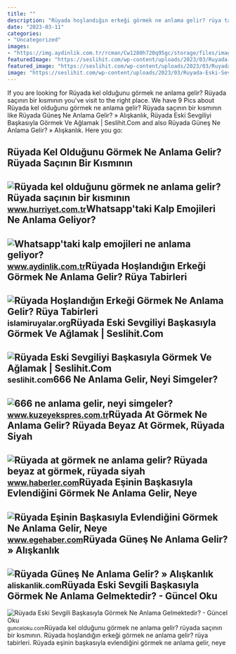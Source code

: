 ```yaml
---
title: ""
description: "Rüyada hoşlandığın erkeği görmek ne anlama gelir? rüya tabirleri"
date: "2023-03-11"
categories:
- "Uncategorized"
images:
- "https://img.aydinlik.com.tr/rcman/Cw1280h720q95gc/storage/files/images/2022/07/13/whatsapptaki-kalp-emojileri-ne-anlama-geliyor-TKQe.jpg"
featuredImage: "https://seslihit.com/wp-content/uploads/2023/03/Ruyada-Eski-Sevgiliyi-Baskasiyla-Gormek-Ve-Aglamak-nedir-ne-anlama-gelir-1024x538.png"
featured_image: "https://seslihit.com/wp-content/uploads/2023/03/Ruyada-Eski-Sevgiliyi-Baskasiyla-Gormek-Ve-Aglamak-nedir-ne-anlama-gelir-1024x538.png"
image: "https://seslihit.com/wp-content/uploads/2023/03/Ruyada-Eski-Sevgiliyi-Baskasiyla-Gormek-Ve-Aglamak-nedir-ne-anlama-gelir-1024x538.png"
---
```


If you are looking for Rüyada kel olduğunu görmek ne anlama gelir? Rüyada saçının bir kısmının you've visit to the right place. We have 9 Pics about Rüyada kel olduğunu görmek ne anlama gelir? Rüyada saçının bir kısmının like Rüyada Güneş Ne Anlama Gelir? » Alışkanlık, Rüyada Eski Sevgiliyi Başkasıyla Görmek Ve Ağlamak | Seslihit.Com and also Rüyada Güneş Ne Anlama Gelir? » Alışkanlık. Here you go:

Rüyada Kel Olduğunu Görmek Ne Anlama Gelir? Rüyada Saçının Bir Kısmının
-----------------------------------------------------------------------

 ![Rüyada kel olduğunu görmek ne anlama gelir? Rüyada saçının bir kısmının](https://i4.hurimg.com/i/hurriyet/75/1200x675/6164443218c773033c971bdd.jpg) <small>www.hurriyet.com.tr</small>Whatsapp'taki Kalp Emojileri Ne Anlama Geliyor?
-----------------------------------------------

 ![Whatsapp'taki kalp emojileri ne anlama geliyor?](https://img.aydinlik.com.tr/rcman/Cw1280h720q95gc/storage/files/images/2022/07/13/whatsapptaki-kalp-emojileri-ne-anlama-geliyor-TKQe.jpg) <small>www.aydinlik.com.tr</small>Rüyada Hoşlandığın Erkeği Görmek Ne Anlama Gelir? Rüya Tabirleri
----------------------------------------------------------------

 ![Rüyada Hoşlandığın Erkeği Görmek Ne Anlama Gelir? Rüya Tabirleri](https://i0.wp.com/islamiruyalar.org/wp-content/uploads/2021/02/ruyada-hoslandigin-erkegi-baskasiyla-gormek.jpg?resize=808%2C469&ssl=1) <small>islamiruyalar.org</small>Rüyada Eski Sevgiliyi Başkasıyla Görmek Ve Ağlamak | Seslihit.Com
-----------------------------------------------------------------

 ![Rüyada Eski Sevgiliyi Başkasıyla Görmek Ve Ağlamak | Seslihit.Com](https://seslihit.com/wp-content/uploads/2023/03/Ruyada-Eski-Sevgiliyi-Baskasiyla-Gormek-Ve-Aglamak-nedir-ne-anlama-gelir-1024x538.png) <small>seslihit.com</small>666 Ne Anlama Gelir, Neyi Simgeler?
-----------------------------------

 ![666 ne anlama gelir, neyi simgeler?](https://kuzeyeksprescomtr.teimg.com/kuzeyekspres-com-tr/uploads/2023/06/666-ne-anlama-gelir.jpg) <small>www.kuzeyekspres.com.tr</small>Rüyada At Görmek Ne Anlama Gelir? Rüyada Beyaz At Görmek, Rüyada Siyah
----------------------------------------------------------------------

 ![Rüyada at görmek ne anlama gelir? Rüyada beyaz at görmek, rüyada siyah](https://foto.haberler.com/haber/2019/10/30/ruyada-at-gormek-ne-anlama-gelir-12566959_7097_m.jpg) <small>www.haberler.com</small>Rüyada Eşinin Başkasıyla Evlendiğini Görmek Ne Anlama Gelir, Neye
-----------------------------------------------------------------

 ![Rüyada Eşinin Başkasıyla Evlendiğini Görmek Ne Anlama Gelir, Neye](https://www.egehaber.com/wp-content/uploads/2022/02/ruyada-esin-baskasiyla-evlenmesi-780x470.jpg) <small>www.egehaber.com</small>Rüyada Güneş Ne Anlama Gelir? » Alışkanlık
------------------------------------------

 ![Rüyada Güneş Ne Anlama Gelir? » Alışkanlık](https://aliskanlik.com/wp-content/uploads/2022/04/Ruyada-Gunes-Ne-Anlama-Gelir.jpeg) <small>aliskanlik.com</small>Rüyada Eski Sevgili Başkasıyla Görmek Ne Anlama Gelmektedir? - Güncel Oku
-------------------------------------------------------------------------

 ![Rüyada Eski Sevgili Başkasıyla Görmek Ne Anlama Gelmektedir? - Güncel Oku](https://gunceloku.com/uploads/ruyada-eski-sevgili-baskasiyla-gormek-ne-anlama-gelmektedir-6300b5ce0d341.jpg) <small>gunceloku.com</small>Rüyada kel olduğunu görmek ne anlama gelir? rüyada saçının bir kısmının. Rüyada hoşlandığın erkeği görmek ne anlama gelir? rüya tabirleri. Rüyada eşinin başkasıyla evlendiğini görmek ne anlama gelir, neye

